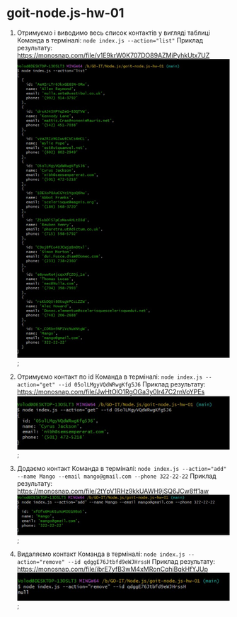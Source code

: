 # goit-node.js-hw-01

1. Отримуємо і виводимо весь список контактів у вигляді таблиці
Команда в терміналі: `node index.js --action="list"`
Приклад результату: https://monosnap.com/file/v1E9krW0K707DO89AZMiPyhkUtx7UZ
![Screenshot](./screenshots/action-list.jpg);

2. Отримуємо контакт по id
Команда в терміналі: `node index.js --action="get" --id 05olLMgyVQdWRwgKfg5J6`
Приклад результату: https://monosnap.com/file/JwHtOlO1RgOGa3y0lr47C2rnVoYPEs
![Screenshot](./screenshots/action-get.jpg);

3. Додаємо контакт
Команда в терміналі: `node index.js --action="add" --name Mango --email mango@gmail.com --phone 322-22-22`
Приклад результату: https://monosnap.com/file/2tYpV1RHz9kkUAWH9jSQ6JCw8ff1aw
![Screenshot](./screenshots/action-add.jpg);

4. Видаляємо контакт
Команда в терміналі: `node index.js --action="remove" --id qdggE76Jtbfd9eWJHrssH`
Приклад результату: https://monosnap.com/file/ibrE7yfB3wM4xMRonCqhiBqkHfYJUp
![Screenshot](./screenshots/action-remove.jpg);